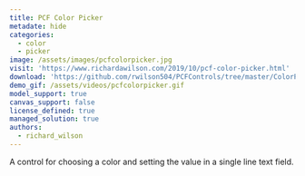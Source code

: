 ```yaml
---
title: PCF Color Picker
metadate: hide
categories:
  - color
  - picker
image: /assets/images/pcfcolorpicker.jpg
visit: 'https://www.richardawilson.com/2019/10/pcf-color-picker.html'
download: 'https://github.com/rwilson504/PCFControls/tree/master/ColorPicker'
demo_gif: /assets/videos/pcfcolorpicker.gif
model_support: true
canvas_support: false
license_defined: true
managed_solution: true
authors:
  - richard_wilson
---
```


A control for choosing a color and setting the value in a single line text field.
